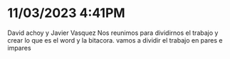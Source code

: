 # 11/03/2023 4:41PM
David achoy y Javier Vasquez
Nos reunimos para dividirnos el trabajo y crear lo que es el word y la bitacora.
vamos a dividir el trabajo en pares e impares

